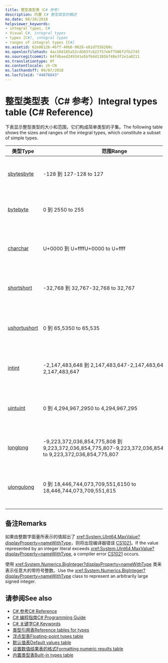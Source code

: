 ```yaml
---
title: 整型类型表（C# 参考）
description: 内置 C# 整型类型的概述
ms.date: 08/20/2018
helpviewer_keywords:
- integral types, C#
- Visual C#, integral types
- types [C#], integral types
- ranges of integral types [C#]
ms.assetid: 62e86126-46ff-40b0-9028-e61d7558268c
ms.openlocfilehash: 4ac16d185a52cdb03fcb22f57ebf7506f2fb2745
ms.sourcegitcommit: 64f4baed249341e5bf64d1385bf48e3f2e1a0211
ms.translationtype: HT
ms.contentlocale: zh-CN
ms.lasthandoff: 09/07/2018
ms.locfileid: "44078843"
---
```

# <a name="integral-types-table-c-reference"></a><span data-ttu-id="58c83-103">整型类型表（C# 参考）</span><span class="sxs-lookup"><span data-stu-id="58c83-103">Integral types table (C# Reference)</span></span>

<span data-ttu-id="58c83-104">下表显示整型类型的大小和范围，它们构成简单类型的子集。</span><span class="sxs-lookup"><span data-stu-id="58c83-104">The following table shows the sizes and ranges of the integral types, which constitute a subset of simple types.</span></span>  
  
|<span data-ttu-id="58c83-105">类型</span><span class="sxs-lookup"><span data-stu-id="58c83-105">Type</span></span>|<span data-ttu-id="58c83-106">范围</span><span class="sxs-lookup"><span data-stu-id="58c83-106">Range</span></span>|<span data-ttu-id="58c83-107">大小</span><span class="sxs-lookup"><span data-stu-id="58c83-107">Size</span></span>|  
|----------|-----------|----------|  
|[<span data-ttu-id="58c83-108">sbyte</span><span class="sxs-lookup"><span data-stu-id="58c83-108">sbyte</span></span>](sbyte.md)|<span data-ttu-id="58c83-109">-128 到 127</span><span class="sxs-lookup"><span data-stu-id="58c83-109">-128 to 127</span></span>|<span data-ttu-id="58c83-110">8 位带符号整数</span><span class="sxs-lookup"><span data-stu-id="58c83-110">Signed 8-bit integer</span></span>|  
|[<span data-ttu-id="58c83-111">byte</span><span class="sxs-lookup"><span data-stu-id="58c83-111">byte</span></span>](byte.md)|<span data-ttu-id="58c83-112">0 到 255</span><span class="sxs-lookup"><span data-stu-id="58c83-112">0 to 255</span></span>|<span data-ttu-id="58c83-113">无符号的 8 位整数</span><span class="sxs-lookup"><span data-stu-id="58c83-113">Unsigned 8-bit integer</span></span>|  
|[<span data-ttu-id="58c83-114">char</span><span class="sxs-lookup"><span data-stu-id="58c83-114">char</span></span>](char.md)|<span data-ttu-id="58c83-115">U+0000 到 U+ffff</span><span class="sxs-lookup"><span data-stu-id="58c83-115">U+0000 to U+ffff</span></span>|<span data-ttu-id="58c83-116">Unicode 16 位字符</span><span class="sxs-lookup"><span data-stu-id="58c83-116">Unicode 16-bit character</span></span>|  
|[<span data-ttu-id="58c83-117">short</span><span class="sxs-lookup"><span data-stu-id="58c83-117">short</span></span>](short.md)|<span data-ttu-id="58c83-118">-32,768 到 32,767</span><span class="sxs-lookup"><span data-stu-id="58c83-118">-32,768 to 32,767</span></span>|<span data-ttu-id="58c83-119">有符号 16 位整数</span><span class="sxs-lookup"><span data-stu-id="58c83-119">Signed 16-bit integer</span></span>|  
|[<span data-ttu-id="58c83-120">ushort</span><span class="sxs-lookup"><span data-stu-id="58c83-120">ushort</span></span>](ushort.md)|<span data-ttu-id="58c83-121">0 到 65,535</span><span class="sxs-lookup"><span data-stu-id="58c83-121">0 to 65,535</span></span>|<span data-ttu-id="58c83-122">无符号 16 位整数</span><span class="sxs-lookup"><span data-stu-id="58c83-122">Unsigned 16-bit integer</span></span>|  
|[<span data-ttu-id="58c83-123">int</span><span class="sxs-lookup"><span data-stu-id="58c83-123">int</span></span>](int.md)|<span data-ttu-id="58c83-124">-2,147,483,648 到 2,147,483,647</span><span class="sxs-lookup"><span data-stu-id="58c83-124">-2,147,483,648 to 2,147,483,647</span></span>|<span data-ttu-id="58c83-125">带符号的 32 位整数</span><span class="sxs-lookup"><span data-stu-id="58c83-125">Signed 32-bit integer</span></span>|  
|[<span data-ttu-id="58c83-126">uint</span><span class="sxs-lookup"><span data-stu-id="58c83-126">uint</span></span>](uint.md)|<span data-ttu-id="58c83-127">0 到 4,294,967,295</span><span class="sxs-lookup"><span data-stu-id="58c83-127">0 to 4,294,967,295</span></span>|<span data-ttu-id="58c83-128">无符号的 32 位整数</span><span class="sxs-lookup"><span data-stu-id="58c83-128">Unsigned 32-bit integer</span></span>|  
|[<span data-ttu-id="58c83-129">long</span><span class="sxs-lookup"><span data-stu-id="58c83-129">long</span></span>](long.md)|<span data-ttu-id="58c83-130">-9,223,372,036,854,775,808 到 9,223,372,036,854,775,807</span><span class="sxs-lookup"><span data-stu-id="58c83-130">-9,223,372,036,854,775,808 to 9,223,372,036,854,775,807</span></span>|<span data-ttu-id="58c83-131">64 位带符号整数</span><span class="sxs-lookup"><span data-stu-id="58c83-131">Signed 64-bit integer</span></span>|  
|[<span data-ttu-id="58c83-132">ulong</span><span class="sxs-lookup"><span data-stu-id="58c83-132">ulong</span></span>](ulong.md)|<span data-ttu-id="58c83-133">0 到 18,446,744,073,709,551,615</span><span class="sxs-lookup"><span data-stu-id="58c83-133">0 to 18,446,744,073,709,551,615</span></span>|<span data-ttu-id="58c83-134">无符号 64 位整数</span><span class="sxs-lookup"><span data-stu-id="58c83-134">Unsigned 64-bit integer</span></span>|  

## <a name="remarks"></a><span data-ttu-id="58c83-135">备注</span><span class="sxs-lookup"><span data-stu-id="58c83-135">Remarks</span></span>
  
<span data-ttu-id="58c83-136">如果由整数字面量所表示的值超出了 <xref:System.UInt64.MaxValue?displayProperty=nameWithType>，则将出现编译器错误 [CS1021](../../misc/cs1021.md)。</span><span class="sxs-lookup"><span data-stu-id="58c83-136">If the value represented by an integer literal exceeds <xref:System.UInt64.MaxValue?displayProperty=nameWithType>, a compiler error [CS1021](../../misc/cs1021.md) occurs.</span></span>

<span data-ttu-id="58c83-137">使用 <xref:System.Numerics.BigInteger?displayProperty=nameWithType> 类来表示任意大的带符号整数。</span><span class="sxs-lookup"><span data-stu-id="58c83-137">Use the <xref:System.Numerics.BigInteger?displayProperty=nameWithType> class to represent an arbitrarily large signed integer.</span></span>
  
## <a name="see-also"></a><span data-ttu-id="58c83-138">请参阅</span><span class="sxs-lookup"><span data-stu-id="58c83-138">See also</span></span>

- [<span data-ttu-id="58c83-139">C# 参考</span><span class="sxs-lookup"><span data-stu-id="58c83-139">C# Reference</span></span>](../index.md)
- [<span data-ttu-id="58c83-140">C# 编程指南</span><span class="sxs-lookup"><span data-stu-id="58c83-140">C# Programming Guide</span></span>](../../programming-guide/index.md)
- [<span data-ttu-id="58c83-141">C# 关键字</span><span class="sxs-lookup"><span data-stu-id="58c83-141">C# Keywords</span></span>](index.md)
- [<span data-ttu-id="58c83-142">类型引用表</span><span class="sxs-lookup"><span data-stu-id="58c83-142">Reference tables for types</span></span>](reference-tables-for-types.md)
- [<span data-ttu-id="58c83-143">浮点型表</span><span class="sxs-lookup"><span data-stu-id="58c83-143">Floating-point types table</span></span>](floating-point-types-table.md)
- [<span data-ttu-id="58c83-144">默认值表</span><span class="sxs-lookup"><span data-stu-id="58c83-144">Default values table</span></span>](default-values-table.md)
- [<span data-ttu-id="58c83-145">设置数值结果表的格式</span><span class="sxs-lookup"><span data-stu-id="58c83-145">Formatting numeric results table</span></span>](formatting-numeric-results-table.md)
- [<span data-ttu-id="58c83-146">内置类型表</span><span class="sxs-lookup"><span data-stu-id="58c83-146">Built-in types table</span></span>](built-in-types-table.md)
